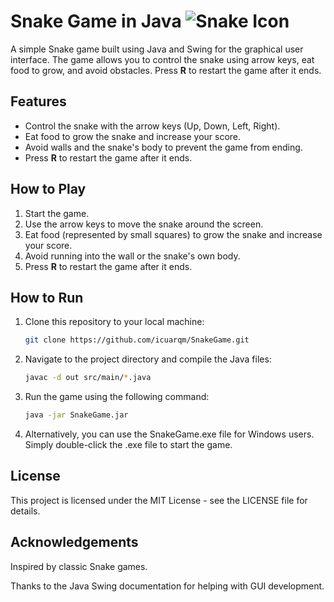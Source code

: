# Snake Game in Java ![Snake Icon](assets/snake-icon.png)

A simple Snake game built using Java and Swing for the graphical user interface. The game allows you to control the snake using arrow keys, eat food to grow, and avoid obstacles. Press **R** to restart the game after it ends.

## Features
- Control the snake with the arrow keys (Up, Down, Left, Right).
- Eat food to grow the snake and increase your score.
- Avoid walls and the snake's body to prevent the game from ending.
- Press **R** to restart the game after it ends.

## How to Play
1. Start the game.
2. Use the arrow keys to move the snake around the screen.
3. Eat food (represented by small squares) to grow the snake and increase your score.
4. Avoid running into the wall or the snake's own body.
5. Press **R** to restart the game after it ends.

## How to Run

1. Clone this repository to your local machine:
   ```bash
   git clone https://github.com/icuarqm/SnakeGame.git
2. Navigate to the project directory and compile the Java files:
   ```bash
   javac -d out src/main/*.java
3. Run the game using the following command:
   ```bash
   java -jar SnakeGame.jar
4. Alternatively, you can use the SnakeGame.exe file for Windows users. Simply double-click the .exe file to start the game.

## License

This project is licensed under the MIT License - see the LICENSE file for details.

## Acknowledgements

Inspired by classic Snake games.

Thanks to the Java Swing documentation for helping with GUI development.
